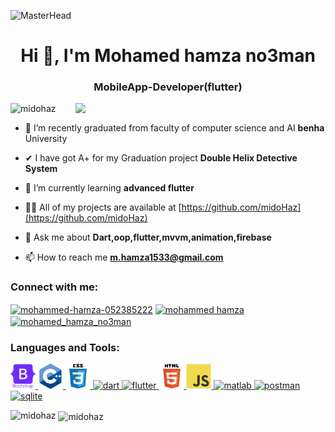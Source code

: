 ![MasterHead](https://thumbs.gfycat.com/BigheartedGrimFlea-size_restricted.gif)
<h1 align="center">Hi 👋, I'm Mohamed hamza no3man</h1>
<h3 align="center"> MobileApp-Developer(flutter)</h3>
<img align="right" width="400" src="https://cdn.dribbble.com/users/926537/screenshots/4502924/python-2.gif">
<p align="left"> <img src="https://komarev.com/ghpvc/?username=midohaz&label=Profile%20views&color=0e75b6&style=flat" alt="midohaz" /> </p>

- 🔭 I’m recently graduated from faculty of computer science and AI **benha** University
- ✔  I have got A+ for  my Graduation project **Double Helix Detective System**
- 🌱 I’m currently learning **advanced flutter**

- 👨‍💻 All of my projects are available at [https://github.com/midoHaz](https://github.com/midoHaz)

- 💬 Ask me about **Dart,oop,flutter,mvvm,animation,firebase**

- 📫 How to reach me **m.hamza1533@gmail.com**

<h3 align="left">Connect with me:</h3>
<p align="left">
<a href="https://linkedin.com/in/mohammed-hamza-052385222" target="blank"><img align="center" src="https://raw.githubusercontent.com/rahuldkjain/github-profile-readme-generator/master/src/images/icons/Social/linked-in-alt.svg" alt="mohammed-hamza-052385222" height="30" width="40" /></a>
<a href="https://fb.com/mohammed hamza" target="blank"><img align="center" src="https://raw.githubusercontent.com/rahuldkjain/github-profile-readme-generator/master/src/images/icons/Social/facebook.svg" alt="mohammed hamza" height="30" width="40" /></a>
<a href="https://codeforces.com/profile/mohamed_hamza_no3man" target="blank"><img align="center" src="https://raw.githubusercontent.com/rahuldkjain/github-profile-readme-generator/master/src/images/icons/Social/codeforces.svg" alt="mohamed_hamza_no3man" height="30" width="40" /></a>
</p>

<h3 align="left">Languages and Tools:</h3>
<p align="left"> <a href="https://getbootstrap.com" target="_blank" rel="noreferrer"> <img src="https://raw.githubusercontent.com/devicons/devicon/master/icons/bootstrap/bootstrap-plain-wordmark.svg" alt="bootstrap" width="40" height="40"/> </a> <a href="https://www.w3schools.com/cpp/" target="_blank" rel="noreferrer"> <img src="https://raw.githubusercontent.com/devicons/devicon/master/icons/cplusplus/cplusplus-original.svg" alt="cplusplus" width="40" height="40"/> </a> <a href="https://www.w3schools.com/css/" target="_blank" rel="noreferrer"> <img src="https://raw.githubusercontent.com/devicons/devicon/master/icons/css3/css3-original-wordmark.svg" alt="css3" width="40" height="40"/> </a> <a href="https://dart.dev" target="_blank" rel="noreferrer"> <img src="https://www.vectorlogo.zone/logos/dartlang/dartlang-icon.svg" alt="dart" width="40" height="40"/> </a> <a href="https://flutter.dev" target="_blank" rel="noreferrer"> <img src="https://www.vectorlogo.zone/logos/flutterio/flutterio-icon.svg" alt="flutter" width="40" height="40"/> </a> <a href="https://www.w3.org/html/" target="_blank" rel="noreferrer"> <img src="https://raw.githubusercontent.com/devicons/devicon/master/icons/html5/html5-original-wordmark.svg" alt="html5" width="40" height="40"/> </a> <a href="https://developer.mozilla.org/en-US/docs/Web/JavaScript" target="_blank" rel="noreferrer"> <img src="https://raw.githubusercontent.com/devicons/devicon/master/icons/javascript/javascript-original.svg" alt="javascript" width="40" height="40"/> </a> <a href="https://www.mathworks.com/" target="_blank" rel="noreferrer"> <img src="https://upload.wikimedia.org/wikipedia/commons/2/21/Matlab_Logo.png" alt="matlab" width="40" height="40"/> </a> <a href="https://postman.com" target="_blank" rel="noreferrer"> <img src="https://www.vectorlogo.zone/logos/getpostman/getpostman-icon.svg" alt="postman" width="40" height="40"/> </a> <a href="https://www.sqlite.org/" target="_blank" rel="noreferrer"> <img src="https://www.vectorlogo.zone/logos/sqlite/sqlite-icon.svg" alt="sqlite" width="40" height="40"/> </a> </p>

<p><img align="left" src="https://github-readme-stats.vercel.app/api/top-langs?username=midohaz&show_icons=true&locale=en&layout=compact" alt="midohaz" /></p>

<p>&nbsp;<img align="center" src="https://github-readme-stats.vercel.app/api?username=midohaz&show_icons=true&locale=en" alt="midohaz" /></p>

